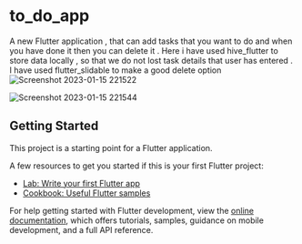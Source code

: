 # to_do_app

A new Flutter application , that can add tasks that you want to do and when you have done it then you can delete it .
Here i have used hive_flutter to store data locally , so that we do not lost task details that user has entered .
I have used flutter_slidable to make a good delete option 
![Screenshot 2023-01-15 221522](https://user-images.githubusercontent.com/87494881/215278429-8d60c260-c455-4fa5-8e41-dd0bba58d60e.png)

![Screenshot 2023-01-15 221544](https://user-images.githubusercontent.com/87494881/215278442-ef9d2bf5-0473-4e69-926a-01895b94d750.png)


## Getting Started

This project is a starting point for a Flutter application.

A few resources to get you started if this is your first Flutter project:

- [Lab: Write your first Flutter app](https://docs.flutter.dev/get-started/codelab)
- [Cookbook: Useful Flutter samples](https://docs.flutter.dev/cookbook)

For help getting started with Flutter development, view the
[online documentation](https://docs.flutter.dev/), which offers tutorials,
samples, guidance on mobile development, and a full API reference.
